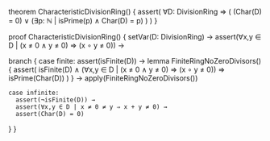 theorem CharacteristicDivisionRing() {
  assert(
    ∀D: DivisionRing ⇒ (
      (Char(D) = 0) ∨ 
      (∃p: ℕ | isPrime(p) ∧ Char(D) = p)
    )
  )
}

proof CharacteristicDivisionRing() {
  setVar(D: DivisionRing) →
  assert(∀x,y ∈ D | (x ≠ 0 ∧ y ≠ 0) ⇒ (x ∘ y ≠ 0)) →
  
  branch {
    case finite:
      assert(isFinite(D)) →
      lemma FiniteRingNoZeroDivisors() {
        assert(
          isFinite(D) ∧ 
          (∀x,y ∈ D | (x ≠ 0 ∧ y ≠ 0) ⇒ (x ∘ y ≠ 0)) ⇒
          isPrime(Char(D))
        )
      } →
      apply(FiniteRingNoZeroDivisors())

    case infinite:
      assert(¬isFinite(D)) →
      assert(∀x,y ∈ D | x ≠ 0 ≠ y ⇒ x + y ≠ 0) →
      assert(Char(D) = 0)
  }
}